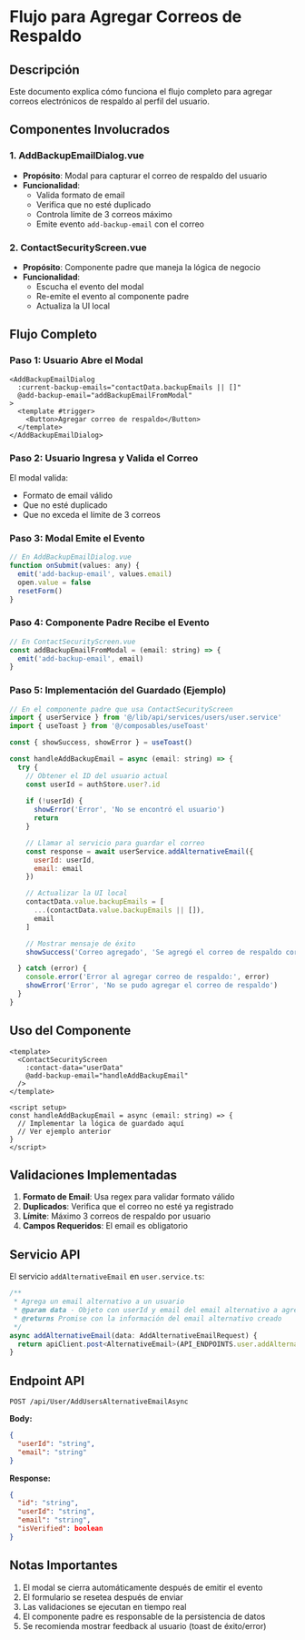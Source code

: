 # Flujo para Agregar Correos de Respaldo

## Descripción
Este documento explica cómo funciona el flujo completo para agregar correos electrónicos de respaldo al perfil del usuario.

## Componentes Involucrados

### 1. AddBackupEmailDialog.vue
- **Propósito**: Modal para capturar el correo de respaldo del usuario
- **Funcionalidad**:
  - Valida formato de email
  - Verifica que no esté duplicado
  - Controla límite de 3 correos máximo
  - Emite evento `add-backup-email` con el correo

### 2. ContactSecurityScreen.vue
- **Propósito**: Componente padre que maneja la lógica de negocio
- **Funcionalidad**:
  - Escucha el evento del modal
  - Re-emite el evento al componente padre
  - Actualiza la UI local

## Flujo Completo

### Paso 1: Usuario Abre el Modal
```vue
<AddBackupEmailDialog 
  :current-backup-emails="contactData.backupEmails || []" 
  @add-backup-email="addBackupEmailFromModal"
>
  <template #trigger>
    <Button>Agregar correo de respaldo</Button>
  </template>
</AddBackupEmailDialog>
```

### Paso 2: Usuario Ingresa y Valida el Correo
El modal valida:
- Formato de email válido
- Que no esté duplicado
- Que no exceda el límite de 3 correos

### Paso 3: Modal Emite el Evento
```javascript
// En AddBackupEmailDialog.vue
function onSubmit(values: any) {
  emit('add-backup-email', values.email)
  open.value = false
  resetForm()
}
```

### Paso 4: Componente Padre Recibe el Evento
```javascript
// En ContactSecurityScreen.vue
const addBackupEmailFromModal = (email: string) => {
  emit('add-backup-email', email)
}
```

### Paso 5: Implementación del Guardado (Ejemplo)

```javascript
// En el componente padre que usa ContactSecurityScreen
import { userService } from '@/lib/api/services/users/user.service'
import { useToast } from '@/composables/useToast'

const { showSuccess, showError } = useToast()

const handleAddBackupEmail = async (email: string) => {
  try {
    // Obtener el ID del usuario actual
    const userId = authStore.user?.id
    
    if (!userId) {
      showError('Error', 'No se encontró el usuario')
      return
    }

    // Llamar al servicio para guardar el correo
    const response = await userService.addAlternativeEmail({
      userId: userId,
      email: email
    })

    // Actualizar la UI local
    contactData.value.backupEmails = [
      ...(contactData.value.backupEmails || []),
      email
    ]

    // Mostrar mensaje de éxito
    showSuccess('Correo agregado', 'Se agregó el correo de respaldo correctamente')

  } catch (error) {
    console.error('Error al agregar correo de respaldo:', error)
    showError('Error', 'No se pudo agregar el correo de respaldo')
  }
}
```

## Uso del Componente

```vue
<template>
  <ContactSecurityScreen 
    :contact-data="userData"
    @add-backup-email="handleAddBackupEmail"
  />
</template>

<script setup>
const handleAddBackupEmail = async (email: string) => {
  // Implementar la lógica de guardado aquí
  // Ver ejemplo anterior
}
</script>
```

## Validaciones Implementadas

1. **Formato de Email**: Usa regex para validar formato válido
2. **Duplicados**: Verifica que el correo no esté ya registrado
3. **Límite**: Máximo 3 correos de respaldo por usuario
4. **Campos Requeridos**: El email es obligatorio

## Servicio API

El servicio `addAlternativeEmail` en `user.service.ts`:

```typescript
/**
 * Agrega un email alternativo a un usuario
 * @param data - Objeto con userId y email del email alternativo a agregar
 * @returns Promise con la información del email alternativo creado
 */
async addAlternativeEmail(data: AddAlternativeEmailRequest) {
  return apiClient.post<AlternativeEmail>(API_ENDPOINTS.user.addAlternativeEmail, data)
}
```

## Endpoint API

```
POST /api/User/AddUsersAlternativeEmailAsync
```

**Body:**
```json
{
  "userId": "string",
  "email": "string"
}
```

**Response:**
```json
{
  "id": "string",
  "userId": "string", 
  "email": "string",
  "isVerified": boolean
}
```

## Notas Importantes

1. El modal se cierra automáticamente después de emitir el evento
2. El formulario se resetea después de enviar
3. Las validaciones se ejecutan en tiempo real
4. El componente padre es responsable de la persistencia de datos
5. Se recomienda mostrar feedback al usuario (toast de éxito/error)